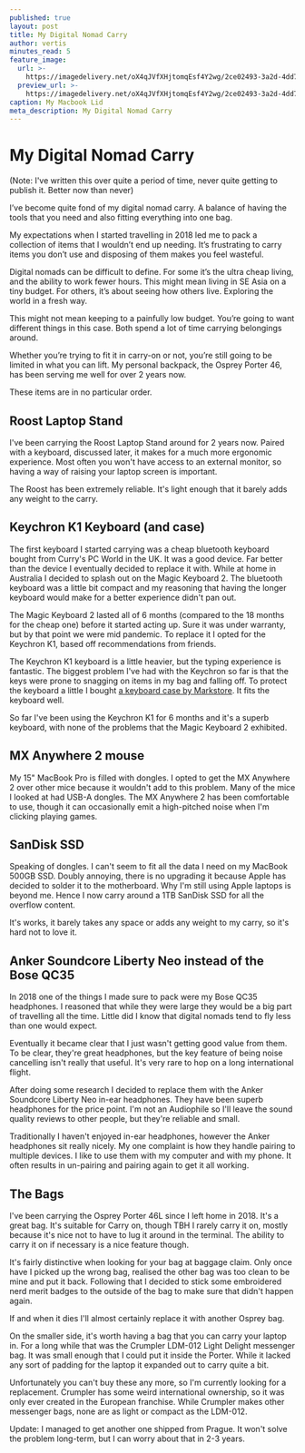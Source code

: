 ```yaml
---
published: true
layout: post
title: My Digital Nomad Carry
author: vertis
minutes_read: 5
feature_image:
  url: >-
    https://imagedelivery.net/oX4qJVfXHjtomqEsf4Y2wg/2ce02493-3a2d-4dd7-4f0c-7d94e5179b00/w=800
  preview_url: >-
    https://imagedelivery.net/oX4qJVfXHjtomqEsf4Y2wg/2ce02493-3a2d-4dd7-4f0c-7d94e5179b00/w=450
caption: My Macbook Lid
meta_description: My Digital Nomad Carry
---
```



# My Digital Nomad Carry

(Note: I've written this over quite a period of time, never quite getting to publish it. Better now than never)

I’ve become quite fond of my digital nomad carry. A balance of having the tools that you need and also fitting everything into one bag.

My expectations when I started travelling in 2018 led me to pack a collection of items that I wouldn’t end up needing. It’s frustrating to carry items you don’t use and disposing of them makes you feel wasteful.

Digital nomads can be difficult to define. For some it’s the ultra cheap living, and the ability to work fewer hours. This might mean living in SE Asia on a tiny budget. For others, it’s about seeing how others live. Exploring the world in a fresh way.

This might not mean keeping to a painfully low budget. You’re going to want different things in this case. Both spend a lot of time carrying belongings around.

Whether you’re trying to fit it in carry-on or not, you’re still going to be limited in what you can lift. My personal backpack, the Osprey Porter 46, has been serving me well for over 2 years now.

These items are in no particular order.

## Roost Laptop Stand

I've been carrying the Roost Laptop Stand around for 2 years now. Paired with a keyboard, discussed later, it makes for a much more ergonomic experience. Most often you won't have access to an external monitor, so having a way of raising your laptop screen is important.

The Roost has been extremely reliable. It's light enough that it barely adds any weight to the carry.

## Keychron K1 Keyboard (and case)

The first keyboard I started carrying was a cheap bluetooth keyboard bought from Curry's PC World in the UK. It was a good device. Far better than the device I eventually decided to replace it with. While at home in Australia I decided to splash out on the Magic Keyboard 2. The bluetooth keyboard was a little bit compact and my reasoning that having the longer keyboard would make for a better experience didn't pan out.

The Magic Keyboard 2 lasted all of 6 months (compared to the 18 months for the cheap one) before it started acting up. Sure it was under warranty, but by that point we were mid pandemic. To replace it I opted for the Keychron K1, based off recommendations from friends.

The Keychron K1 keyboard is a little heavier, but the typing experience is fantastic. The biggest problem I've had with the Keychron so far is that the keys were prone to snagging on items in my bag and falling off. To protect the keyboard a little I bought [a keyboard case by Markstore](https://www.amazon.co.uk/gp/product/B07527T2WX?psc=1). It fits the keyboard well.

So far I've been using the Keychron K1 for 6 months and it's a superb keyboard, with none of the problems that the Magic Keyboard 2 exhibited.

## MX Anywhere 2 mouse

My 15" MacBook Pro is filled with dongles.  I opted to get the MX Anywhere 2 over other mice because it wouldn't add to this problem. Many of the mice I looked at had USB-A dongles. The MX Anywhere 2 has been comfortable to use, though it can occasionally emit a high-pitched noise when I'm clicking playing games.

## SanDisk SSD

Speaking of dongles. I can't seem to fit all the data I need on my MacBook 500GB SSD. Doubly annoying, there is no upgrading it because Apple has decided to solder it to the motherboard. Why I'm still using Apple laptops is beyond me. Hence I now carry around a 1TB SanDisk SSD for all the overflow content.

It's works, it barely takes any space or adds any weight to my carry, so it's hard not to love it.

## Anker Soundcore Liberty Neo instead of the Bose QC35

In 2018 one of the things I made sure to pack were my Bose QC35 headphones. I reasoned that while they were large they would be a big part of travelling all the time. Little did I know that digital nomads tend to fly less than one would expect.

Eventually it became clear that I just wasn't getting good value from them. To be clear, they're great headphones, but the key feature of being noise cancelling isn't really that useful. It's very rare to hop on a long international flight.

After doing some research I decided to replace them with the Anker Soundcore Liberty Neo in-ear headphones. They have been superb headphones for the price point. I'm not an Audiophile so I'll leave the sound quality reviews to other people, but they're reliable and small.

Traditionally I haven't enjoyed in-ear headphones, however the Anker headphones sit really nicely. My one complaint is how they handle pairing to multiple devices. I like to use them with my computer and with my phone. It often results in un-pairing and pairing again to get it all working.

## The Bags

I've been carrying the Osprey Porter 46L since I left home in 2018. It's a great bag. It's suitable for Carry on, though TBH I rarely carry it on, mostly because it's nice not to have to lug it around in the terminal. The ability to carry it on if necessary is a nice feature though.

It's fairly distinctive when looking for your bag at baggage claim. Only once have I picked up the wrong bag, realised the other bag was too clean to be mine and put it back. Following that I decided to stick some embroidered nerd merit badges to the outside of the bag to make sure that didn't happen again.

If and when it dies I'll almost certainly replace it with another Osprey bag.

On the smaller side, it's worth having a bag that you can carry your laptop in. For a long while that was the Crumpler LDM-012 Light Delight messenger bag. It was small enough that I could put it inside the Porter. While it lacked any sort of padding for the laptop it expanded out to carry quite a bit.

Unfortunately you can't buy these any more, so I'm currently looking for a replacement. Crumpler has some weird international ownership, so it was only ever created in the European franchise. While Crumpler makes other messenger bags, none are as light or compact as the LDM-012.

Update: I managed to get another one shipped from Prague. It won't solve the problem long-term, but I can worry about that in 2-3 years.